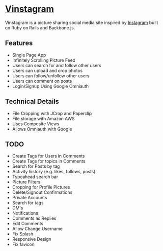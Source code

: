 # [Vinstagram](https://vinstagram.herokuapp.com)

Vinstagram is a picture sharing social media site inspired by [Instagram](www.instagram.com) built on Ruby on Rails and Backbone.js.

## Features
- Single Page App
- Infinitely Scrolling Picture Feed
- Users can search for and follow other users
- Users can upload and crop photos
- Users can follow/unfollow other users
- Users can comment on posts
- Login/Signup Using Google Omniauth

## Technical Details
 - File Cropping with JCrop and Paperclip
 - File storage with Amazon AWS
 - Uses Composite Views
 - Allows Omniauth with Google

## TODO
- Create Tags for Users in Comments
- Create Tags for topics in Comments
- Search for Posts by tag
- Activity history (e.g. likes, follows, posts)
- Typeahead search bar
- Picture Filters
- Cropping for Profile Pictures
- Delete/Signout Confirmations
- Private Accounts
- Search for tags
- DM's
- Notifications
- Comments as Replies
- Edit Comments
- Allow Change Username
- Fix Splash
- Responsive Design
- Fix favicon
